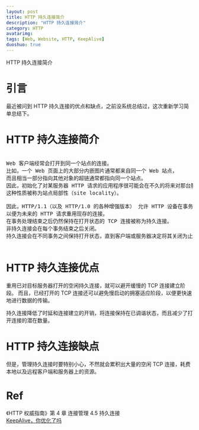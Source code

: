 ```yaml
---
layout: post
title: HTTP 持久连接简介
description: "HTTP 持久连接简介"
category: HTTP
avatarimg:
tags: [Web, Website, HTTP, KeepAlive]
duoshuo: true
---
```


HTTP 持久连接简介

# 引言

最近被问到 HTTP 持久连接的优点和缺点，之前没系统总结过，这次重新学习简单总结下。

# HTTP 持久连接简介

<pre>

Web 客户端经常会打开到同一个站点的连接。
比如，一个 Web 页面上的大部分内嵌图片通常都来自同一个 Web 站点，
而且相当一部分指向其他对象的超链通常都指向同一个站点。
因此，初始化了对某服务器 HTTP 请求的应用程序很可能会在不久的将来对那台服务器发起更多的请求（比如，获取在线图片）。
这种性质被称为站点局部性（site locality）。

因此，HTTP/1.1（以及 HTTP/1.0 的各种增强版本） 允许 HTTP 设备在事务处理结束之后将 TCP 连接保持在打开状态，
以便为未来的 HTTP 请求重用现存的连接。
在事务处理结束之后仍然保持在打开状态的 TCP 连接被称为持久连接。
非持久连接会在每个事务结束之后关闭。
持久连接会在不同事务之间保持打开状态，直到客户端或服务器决定将其关闭为止。

</pre>


# HTTP 持久连接优点

重用已对目标服务器打开的空闲持久连接，就可以避开缓慢的 TCP 连接建立阶段。
而且，已经打开的 TCP 连接还可以避免慢启动的拥塞适应阶段，以便更快速地进行数据的传输。  

持久连接降低了时延和连接建立的开销，将连接保持在已调谐状态，而且减少了打开连接的潜在数量。

# HTTP 持久连接缺点

但是，管理持久连接时要特别小心，不然就会累积出大量的空闲 TCP 连接，耗费本地以及远程客户端和服务器上的资源。


# Ref
《HTTP 权威指南》第 4 章 连接管理 4.5 持久连接  
[KeepAlive，你优化了吗](http://51write.github.io/2014/04/09/keepalive/)  
